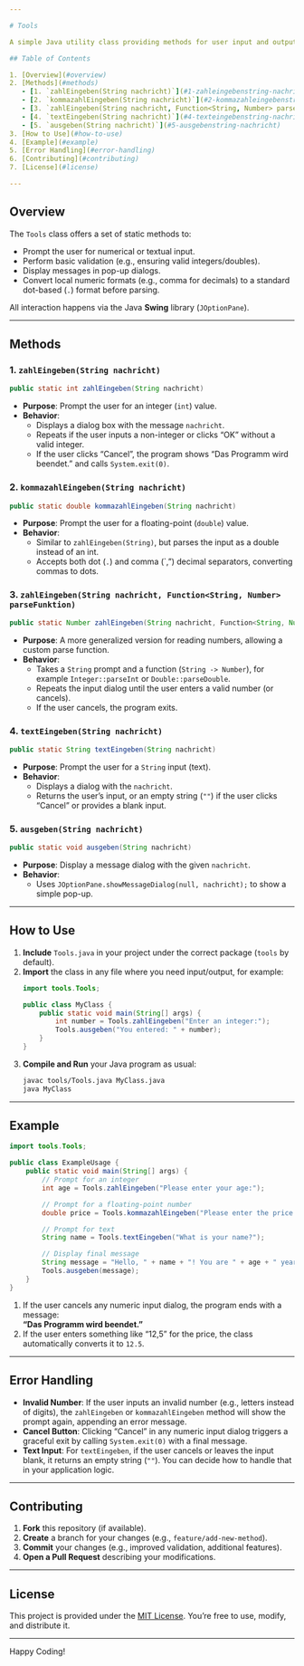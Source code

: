 ```yaml
---

# Tools

A simple Java utility class providing methods for user input and output via **Swing** dialogs. It supports integer and floating-point (double) inputs, as well as text prompts.

## Table of Contents

1. [Overview](#overview)  
2. [Methods](#methods)  
   - [1. `zahlEingeben(String nachricht)`](#1-zahleingebenstring-nachricht)  
   - [2. `kommazahlEingeben(String nachricht)`](#2-kommazahleingebenstring-nachricht)  
   - [3. `zahlEingeben(String nachricht, Function<String, Number> parseFunktion)`](#3-zahleingebenstring-nachricht-functionstring-number-parsefunktion)  
   - [4. `textEingeben(String nachricht)`](#4-texteingebenstring-nachricht)  
   - [5. `ausgeben(String nachricht)`](#5-ausgebenstring-nachricht)  
3. [How to Use](#how-to-use)  
4. [Example](#example)  
5. [Error Handling](#error-handling)  
6. [Contributing](#contributing)  
7. [License](#license)

---
```


## Overview

The `Tools` class offers a set of static methods to:

- Prompt the user for numerical or textual input.
- Perform basic validation (e.g., ensuring valid integers/doubles).
- Display messages in pop-up dialogs.
- Convert local numeric formats (e.g., comma for decimals) to a standard dot-based (`.`) format before parsing.

All interaction happens via the Java **Swing** library (`JOptionPane`).

---

## Methods

### 1. `zahlEingeben(String nachricht)`
```java
public static int zahlEingeben(String nachricht)
```
- **Purpose**: Prompt the user for an integer (`int`) value.
- **Behavior**:  
  - Displays a dialog box with the message `nachricht`.  
  - Repeats if the user inputs a non-integer or clicks “OK” without a valid integer.
  - If the user clicks “Cancel”, the program shows “Das Programm wird beendet.” and calls `System.exit(0)`.

### 2. `kommazahlEingeben(String nachricht)`
```java
public static double kommazahlEingeben(String nachricht)
```
- **Purpose**: Prompt the user for a floating-point (`double`) value.
- **Behavior**:  
  - Similar to `zahlEingeben(String)`, but parses the input as a double instead of an int.
  - Accepts both dot (`.`) and comma (`,”) decimal separators, converting commas to dots.

### 3. `zahlEingeben(String nachricht, Function<String, Number> parseFunktion)`
```java
public static Number zahlEingeben(String nachricht, Function<String, Number> parseFunktion)
```
- **Purpose**: A more generalized version for reading numbers, allowing a custom parse function.
- **Behavior**:  
  - Takes a `String` prompt and a function (`String -> Number`), for example `Integer::parseInt` or `Double::parseDouble`.
  - Repeats the input dialog until the user enters a valid number (or cancels).
  - If the user cancels, the program exits.

### 4. `textEingeben(String nachricht)`
```java
public static String textEingeben(String nachricht)
```
- **Purpose**: Prompt the user for a `String` input (text).
- **Behavior**:  
  - Displays a dialog with the `nachricht`.  
  - Returns the user’s input, or an empty string (`""`) if the user clicks “Cancel” or provides a blank input.

### 5. `ausgeben(String nachricht)`
```java
public static void ausgeben(String nachricht)
```
- **Purpose**: Display a message dialog with the given `nachricht`.
- **Behavior**:  
  - Uses `JOptionPane.showMessageDialog(null, nachricht);` to show a simple pop-up.

---

## How to Use

1. **Include** `Tools.java` in your project under the correct package (`tools` by default).
2. **Import** the class in any file where you need input/output, for example:
   ```java
   import tools.Tools;

   public class MyClass {
       public static void main(String[] args) {
           int number = Tools.zahlEingeben("Enter an integer:");
           Tools.ausgeben("You entered: " + number);
       }
   }
   ```
3. **Compile and Run** your Java program as usual:
   ```bash
   javac tools/Tools.java MyClass.java
   java MyClass
   ```

---

## Example

```java
import tools.Tools;

public class ExampleUsage {
    public static void main(String[] args) {
        // Prompt for an integer
        int age = Tools.zahlEingeben("Please enter your age:");

        // Prompt for a floating-point number
        double price = Tools.kommazahlEingeben("Please enter the price:");

        // Prompt for text
        String name = Tools.textEingeben("What is your name?");

        // Display final message
        String message = "Hello, " + name + "! You are " + age + " years old, and you have " + price + " dollars.";
        Tools.ausgeben(message);
    }
}
```

1. If the user cancels any numeric input dialog, the program ends with a message:  
   **“Das Programm wird beendet.”**  
2. If the user enters something like “12,5” for the price, the class automatically converts it to `12.5`.

---

## Error Handling

- **Invalid Number**: If the user inputs an invalid number (e.g., letters instead of digits), the `zahlEingeben` or `kommazahlEingeben` method will show the prompt again, appending an error message.
- **Cancel Button**: Clicking “Cancel” in any numeric input dialog triggers a graceful exit by calling `System.exit(0)` with a final message.
- **Text Input**: For `textEingeben`, if the user cancels or leaves the input blank, it returns an empty string (`""`). You can decide how to handle that in your application logic.

---

## Contributing

1. **Fork** this repository (if available).  
2. **Create** a branch for your changes (e.g., `feature/add-new-method`).  
3. **Commit** your changes (e.g., improved validation, additional features).  
4. **Open a Pull Request** describing your modifications.

---

## License

This project is provided under the [MIT License](LICENSE). You’re free to use, modify, and distribute it.

---

Happy Coding!
